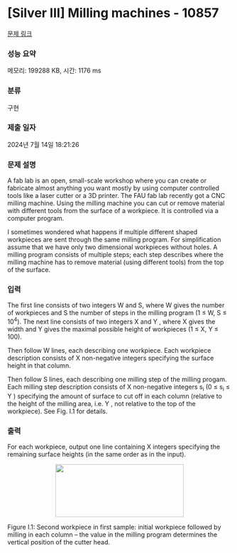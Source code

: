 # [Silver III] Milling machines - 10857 

[문제 링크](https://www.acmicpc.net/problem/10857) 

### 성능 요약

메모리: 199288 KB, 시간: 1176 ms

### 분류

구현

### 제출 일자

2024년 7월 14일 18:21:26

### 문제 설명

<p>A fab lab is an open, small-scale workshop where you can create or fabricate almost anything you want mostly by using computer controlled tools like a laser cutter or a 3D printer. The FAU fab lab recently got a CNC milling machine. Using the milling machine you can cut or remove material with different tools from the surface of a workpiece. It is controlled via a computer program.</p>

<p>I sometimes wondered what happens if multiple different shaped workpieces are sent through the same milling program. For simplification assume that we have only two dimensional workpieces without holes. A milling program consists of multiple steps; each step describes where the milling machine has to remove material (using different tools) from the top of the surface.</p>

### 입력 

 <p>The first line consists of two integers W and S, where W gives the number of workpieces and S the number of steps in the milling program (1 ≤ W, S ≤ 10<sup>4</sup>). The next line consists of two integers X and Y , where X gives the width and Y gives the maximal possible height of workpieces (1 ≤ X, Y ≤ 100).</p>

<p>Then follow W lines, each describing one workpiece. Each workpiece description consists of X non-negative integers specifying the surface height in that column.</p>

<p>Then follow S lines, each describing one milling step of the milling progam. Each milling step description consists of X non-negative integers s<sub>i</sub> (0 ≤ s<sub>i</sub> ≤ Y ) specifying the amount of surface to cut off in each column (relative to the height of the milling area, i.e. Y , not relative to the top of the workpiece). See Fig. I.1 for details.</p>

### 출력 

 <p>For each workpiece, output one line containing X integers specifying the remaining surface heights (in the same order as in the input).</p>

<p style="text-align:center"><img alt="" src="https://onlinejudgeimages.s3-ap-northeast-1.amazonaws.com/problem/10857/1.png" style="height:119px; width:289px"></p>

<p>Figure I.1: Second workpiece in first sample: initial workpiece followed by milling in each column – the value in the milling program determines the vertical position of the cutter head.</p>

